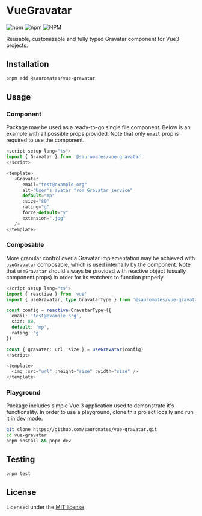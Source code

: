 # VueGravatar

![npm](https://img.shields.io/npm/v/%40sauromates%2Fvue-gravatar?logo=npm)
![npm](https://img.shields.io/npm/dt/%40sauromates/vue-gravatar?logo=npm)
![NPM](https://img.shields.io/npm/l/%40sauromates%2Fvue-gravatar?logo=npm)

Reusable, customizable and fully typed Gravatar component for Vue3 projects.

## Installation

```sh
pnpm add @sauromates/vue-gravatar
```

## Usage

### Component

Package may be used as a ready-to-go single file component. Below is an example with all possible props provided. Note that only `email` prop is required to use the component.

```ts
<script setup lang="ts">
import { Gravatar } from '@sauromates/vue-gravatar'
</script>

<template>
   <Gravatar
      email="test@example.org"
      alt="User's avatar from Gravatar service"
      default="mp"
      :size="80"
      rating="g"
      force-default="y"
      extension=".jpg"
   />
</template>
```

### Composable

More granular control over a Gravatar implementation may be achieved with [`useGravatar`](./src/composables/useGravatar.ts) composable, which is used internally by the component. Note that `useGravatar` should always be provided with reactive object (usually component props) in order for its watchers to function properly.

```ts
<script setup lang="ts">
import { reactive } from 'vue'
import { useGravatar, type GravatarType } from '@sauromates/vue-gravatar'

const config = reactive<GravatarType>({
  email: 'test@example.org',
  size: 80,
  default: 'mp',
  rating: 'g'
})

const { gravatar: url, size } = useGravatar(config)
</script>

<template>
  <img :src="url" :height="size" :width="size" />
</template>
```

### Playground

Package includes simple Vue 3 application used to demonstrate it's functionality. In order to use a playground, clone this project locally and run it in dev mode.

```sh
git clone https://github.com/sauromates/vue-gravatar.git
cd vue-gravatar
pnpm install && pnpm dev
```

## Testing

```sh
pnpm test
```

## License

Licensed under the [MIT license](LICENSE)
